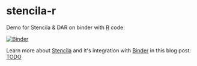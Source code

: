 # stencila-r

Demo for Stencila &amp; DAR on binder with [R](https://www.r-project.org/) code.

[![Binder](https://mybinder.org/badge.svg)](https://mybinder.org/v2/gh/nuest/stencila-r/master)

Learn more about [Stencila](https://stenci.la/) and it's integration with [Binder](https://mybinder.org/) in this blog post: [TODO](TODO)
